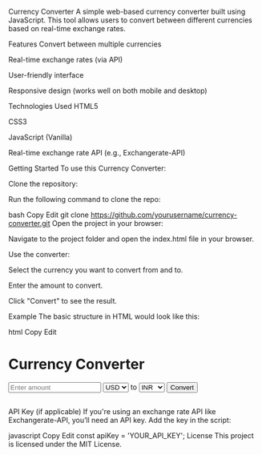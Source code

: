 Currency Converter
A simple web-based currency converter built using JavaScript. This tool allows users to convert between different currencies based on real-time exchange rates.

Features
Convert between multiple currencies

Real-time exchange rates (via API)

User-friendly interface

Responsive design (works well on both mobile and desktop)

Technologies Used
HTML5

CSS3

JavaScript (Vanilla)

Real-time exchange rate API (e.g., Exchangerate-API)

Getting Started
To use this Currency Converter:

Clone the repository:

Run the following command to clone the repo:

bash
Copy
Edit
git clone https://github.com/yourusername/currency-converter.git
Open the project in your browser:

Navigate to the project folder and open the index.html file in your browser.

Use the converter:

Select the currency you want to convert from and to.

Enter the amount to convert.

Click "Convert" to see the result.

Example
The basic structure in HTML would look like this:

html
Copy
Edit
<!-- HTML structure -->
<div class="currency-converter">
  <h1>Currency Converter</h1>
  <input type="number" id="amount" placeholder="Enter amount" />
  <select id="from-currency">
    <option value="USD">USD</option>
    <option value="EUR">EUR</option>
    <!-- Add more currencies here -->
  </select>
  <span>to</span>
  <select id="to-currency">
    <option value="INR">INR</option>
    <option value="EUR">EUR</option>
    <!-- Add more currencies here -->
  </select>
  <button onclick="convertCurrency()">Convert</button>
  <h2 id="result"></h2>
</div>
API Key (if applicable)
If you're using an exchange rate API like Exchangerate-API, you’ll need an API key. Add the key in the script:

javascript
Copy
Edit
const apiKey = 'YOUR_API_KEY';
License
This project is licensed under the MIT License.

